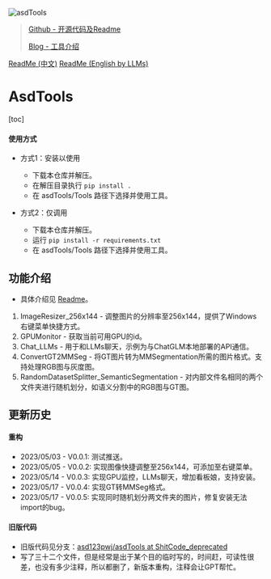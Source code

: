 ![asdTools](asdTools.png "asdTools")

> [Github - 开源代码及Readme](https://github.com/asd123pwj/asdTools)
>
> [Blog - 工具介绍](https://mwhls.top/project/asdtools)

[ReadMe (中文)](Readme.md)
[ReadMe (English by LLMs)](Readme_en.md)

# AsdTools

[toc]

#### 使用方式

- 方式1：安装以使用

  - 下载本仓库并解压。
  - 在解压目录执行 `pip install .`
  - 在 asdTools/Tools 路径下选择并使用工具。
- 方式2：仅调用

  - 下载本仓库并解压。
  - 运行 `pip install -r requirements.txt`
  - 在 asdTools/Tools 路径下选择并使用工具。

## 功能介绍

- 具体介绍见 [Readme](asdTools/Tools/Readme.md)。

1. ImageResizer_256x144 - 调整图片的分辨率至256x144，提供了Windows右键菜单快捷方式。
2. GPUMonitor - 获取当前可用GPU的id。
3. Chat_LLMs - 用于和LLMs聊天，示例为与ChatGLM本地部署的API通信。
4. ConvertGT2MMSeg - 将GT图片转为MMSegmentation所需的图片格式。支持处理RGB图与灰度图。
5. RandomDatasetSplitter_SemanticSegmentation - 对内部文件名相同的两个文件夹进行随机划分，如语义分割中的RGB图与GT图。

## 更新历史

#### 重构

- 2023/05/03 - V0.0.1: 测试推送。
- 2023/05/05 - V0.0.2: 实现图像快捷调整至256x144，可添加至右键菜单。
- 2023/05/14 - V0.0.3: 实现GPU监控，LLMs聊天，增加看板娘，支持安装。
- 2023/05/17 - V0.0.4: 实现GT转MMSeg格式。
- 2023/05/17 - V0.0.5: 实现同时随机划分两文件夹的图片，修复安装无法import的bug。

#### 旧版代码

- 旧版代码见分支：[asd123pwj/asdTools at ShitCode_deprecated](https://github.com/asd123pwj/asdTools/tree/ShitCode_deprecated)
- 写了三十二个文件，但是经常是出于某个目的临时写的，时间赶，可读性很差，也没有多少注释，所以都删了，新版本重构，注释会让GPT帮忙。
